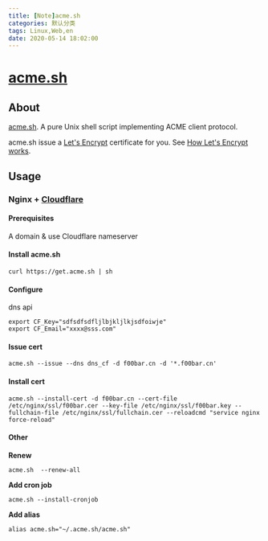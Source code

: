 ```yaml
---
title: [Note]acme.sh
categories: 默认分类
tags: Linux,Web,en
date: 2020-05-14 18:02:00
---
```

# [acme.sh](https://github.com/acmesh-official/acme.sh)

## About

[acme.sh](https://github.com/acmesh-official/acme.sh). A pure Unix shell script implementing ACME client protocol.

acme.sh issue a [Let's Encrypt](https://letsencrypt.org/) certificate for you. See [How Let's Encrypt works](https://letsencrypt.org/how-it-works/).

## Usage

### Nginx + [Cloudflare](https://www.cloudflare.com/)

#### Prerequisites

A domain & use Cloudflare nameserver

#### Install acme.sh

`curl https://get.acme.sh | sh`

#### Configure

dns api

```shell
export CF_Key="sdfsdfsdfljlbjkljlkjsdfoiwje"
export CF_Email="xxxx@sss.com"
````

#### Issue cert

```shell
acme.sh --issue --dns dns_cf -d f00bar.cn -d '*.f00bar.cn'
```

#### Install cert

```shell
acme.sh --install-cert -d f00bar.cn --cert-file /etc/nginx/ssl/f00bar.cer --key-file /etc/nginx/ssl/f00bar.key --fullchain-file /etc/nginx/ssl/fullchain.cer --reloadcmd "service nginx force-reload"
```

#### Other

**Renew**

```acme.sh  --renew-all```

**Add cron job**

```acme.sh --install-cronjob```

**Add alias**

```alias acme.sh="~/.acme.sh/acme.sh"```
